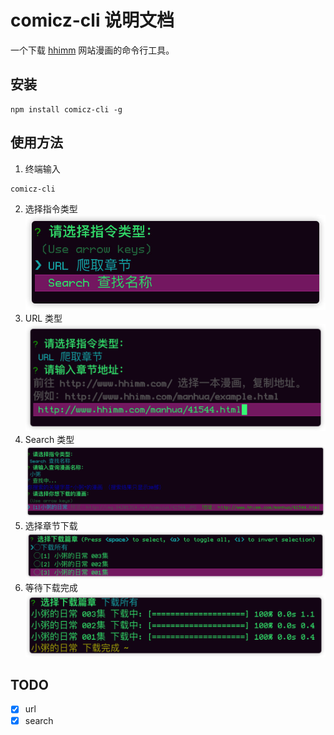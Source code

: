 # comicz-cli 说明文档
一个下载 [hhimm](http://www.hhimm.com/) 网站漫画的命令行工具。

## 安装
```
npm install comicz-cli -g
```

## 使用方法
1. 终端输入
```
comicz-cli
```
2. 选择指令类型
![](./doc/01.jpg)
  1. URL 类型
   ![](./doc/02.png)
  2. Search 类型
   ![](./doc/03.png)
3. 选择章节下载
![](./doc/04.png)
4. 等待下载完成
![](./doc/05.png)

## TODO
- [X] url
- [X] search
